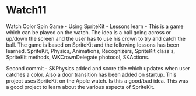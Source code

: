 # Watch11
Watch Color Spin Game - Using SpriteKit - 
Lessons learn - This is a game which can be played on the watch. The idea is a ball going across or up/down the screen and the user
has to use his crown to try and catch the ball. The game is based on SpriteKit and the following lessons has been learned. SpriteKit,
Physics, Animations, Recognizers, SpriteKit class's, SpriteKit methods, WKCrownDelegate photocol, SKActions.

Second commit -  SKPhysics added and score title which updates when user catches a color. Also a door transition has been added on startup. This project uses SpriteKit on the Apple watch. Is this a good/bad idea. This was a good project to learn about the various
aspects of SpriteKit.
